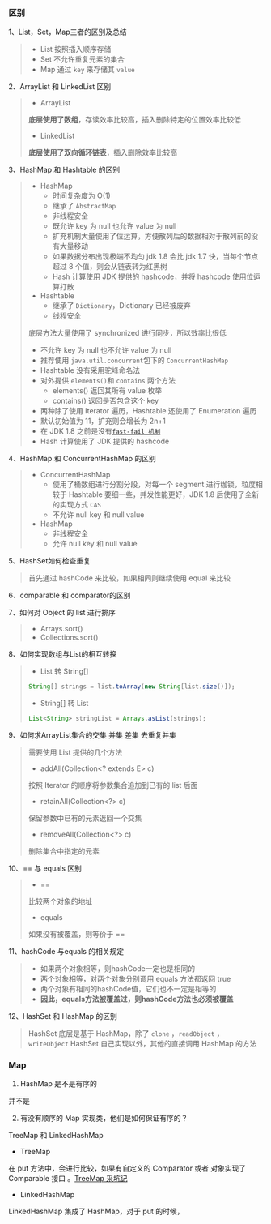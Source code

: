 ### 区别

1、List，Set，Map三者的区别及总结

> - List 按照插入顺序存储
> - Set 不允许重复元素的集合
> - Map 通过 ``key`` 来存储其 ``value``



2、ArrayList 和  LinkedList 区别

> - ArrayList
>
> **底层使用了数组**，存读效率比较高，插入删除特定的位置效率比较低
>
> - LinkedList
>
> **底层使用了双向循环链表**，插入删除效率比较高



3、HashMap 和 Hashtable 的区别

> - HashMap
>   - 时间复杂度为 O(1)
>   - 继承了 ``AbstractMap ``
>   - 非线程安全
>   - 既允许 key 为 null 也允许 value 为 null
>   - 扩充机制大量使用了位运算，方便散列后的数据相对于散列前的没有大量移动
>   - 如果数据分布出现极端不均匀 jdk 1.8 会比 jdk 1.7 快，当每个节点超过 8 个值，则会从链表转为红黑树
>   - Hash 计算使用 JDK 提供的 hashcode，并将 hashcode 使用位运算打散
> - Hashtable
>   - 继承了 ``Dictionary``，Dictionary 已经被废弃
>   - 线程安全
>
> 底层方法大量使用了 synchronized 进行同步，所以效率比很低
>
> - 不允许 key 为 null 也不允许 value 为 null
> - 推荐使用 ``java.util.concurrent``包下的 ``ConcurrentHashMap``
> - Hashtable 没有采用驼峰命名法
> - 对外提供 ``elements()``和 ``contains`` 两个方法
>   - elements() 返回其所有 value 枚举
>   - contains() 返回是否包含这个 key
> - 两种除了使用 Iterator 遍历，Hashtable 还使用了 Enumeration 遍历
> - 默认初始值为 11，扩充则会增长为 2n+1
> - 在 JDK 1.8 之前是没有[``fast-fail 机制``](https://github.com/DraperHXY/Notes/issues/20)
> - Hash 计算使用了 JDK 提供的 hashcode



4、HashMap 和 ConcurrentHashMap 的区别

> - ConcurrentHashMap 
>   - 使用了桶数组进行分割分段，对每一个 segment 进行枷锁，粒度相较于 Hashtable 要细一些，并发性能更好，JDK 1.8 后使用了全新的实现方式 ``CAS``
>   - 不允许 null key 和 null value
> - HashMap 
>   - 非线程安全
>   - 允许 null key 和 null value



5、HashSet如何检查重复

> 首先通过 hashCode 来比较，如果相同则继续使用 equal 来比较



6、comparable 和 comparator的区别



7、如何对 Object 的 list 进行排序

> - Arrays.sort()
> - Collections.sort()



8、如何实现数组与List的相互转换

> - List<String> 转 String[]
>
> ```java
> String[] strings = list.toArray(new String[list.size()]);
> ```
>
> - String[] 转 List<String>
>
> ```java
> List<String> stringList = Arrays.asList(strings);
> ```



9、如何求ArrayList集合的交集 并集 差集 去重复并集

> 需要使用 List 提供的几个方法
>
> - addAll(Collection<? extends E> c) 
>
> 按照 Iterator 的顺序将参数集合追加到已有的 list 后面
>
> - retainAll(Collection<?> c)
>
> 保留参数中已有的元素返回一个交集
>
> - removeAll(Collection<?> c)
>
> 删除集合中指定的元素



10、== 与 equals 区别

> - == 
>
> 比较两个对象的地址
>
> - equals 
>
> 如果没有被覆盖，则等价于 ==



11、hashCode 与equals 的相关规定

> - 如果两个对象相等，则hashCode一定也是相同的
> - 两个对象相等，对两个对象分别调用 equals 方法都返回 true
> - 两个对象有相同的hashCode值，它们也不一定是相等的
> - **因此，equals方法被覆盖过，则hashCode方法也必须被覆盖**



12、HashSet 和 HashMap 的区别

> HashSet 底层是基于 HashMap，除了 ``clone`` ，``readObject`` ，``writeObject`` HashSet 自己实现以外，其他的直接调用 HashMap 的方法



### Map

1. HashMap 是不是有序的

并不是



2. 有没有顺序的 Map 实现类，他们是如何保证有序的？

TreeMap 和 LinkedHashMap

* TreeMap 

在 put 方法中，会进行比较，如果有自定义的 Comparator 或者 对象实现了 Comparable 接口 。[TreeMap 采坑记](<https://github.com/DraperHXY/Notes/issues/21>)

* LinkedHashMap

LinkedHashMap 集成了 HashMap，对于 put 的时候，